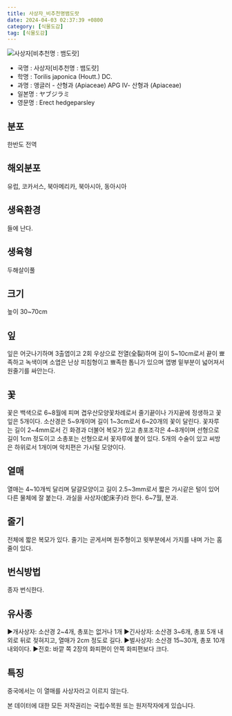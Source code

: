 ```yaml
---
title: 사상자_비추천명뱀도랏
date: 2024-04-03 02:37:39 +0800
category: [식물도감]
tag: [식물도감]
---
```




![사상자[비추천명 : 뱀도랏]](/fileUpload/plants/basic/Umbelliferae/Torilis/8276/1_th2.JPG)
- 국명 : 사상자[비추천명 : 뱀도랏]
- 학명 : Torilis japonica (Houtt.) DC.
- 과명 : 앵글러 - 산형과 (Apiaceae) APG Ⅳ- 산형과 (Apiaceae)
- 일본명 : ヤブジラミ
- 영문명 : Erect hedgeparsley


## 분포
한반도 전역
## 해외분포
유럽, 코카서스, 북아메리카, 북아시아, 동아시아
## 생육환경
들에 난다.
## 생육형
두해살이풀
## 크기
높이 30~70cm
## 잎
잎은 어긋나기하며 3출엽이고 2회 우상으로 전열(全裂)하며 길이 5~10cm로서 끝이 뾰족하고 녹색이며 소엽은 난상 피침형이고 뾰족한 톱니가 있으며 엽병 밑부분이 넓어져서 원줄기를 싸안는다.
## 꽃
꽃은 백색으로 6~8월에 피며 겹우산모양꽃차례로서 줄기끝이나 가지끝에 정생하고 꽃잎은 5개이다. 소산경은 5~9개이며 길이 1~3cm로서 6~20개의 꽃이 달린다. 꽃자루는 길이 2~4mm로서 긴 화경과 더불어 복모가 있고 총포조각은 4~8개이며 선형으로 길이 1cm 정도이고 소총포는 선형으로서 꽃자루에 붙어 있다. 5개의 수술이 있고 씨방은 하위로서 1개이며 악치편은 가시털 모양이다.
## 열매
열매는 4~10개씩 달리며 달걀모양이고 길이 2.5~3mm로서 짧은 가시같은 털이 있어 다른 물체에 잘 붙는다. 과실을 사상자(蛇床子)라 한다. 6~7월, 분과.
## 줄기
전체에 짧은 복모가 있다. 줄기는 곧게서며 원주형이고 윗부분에서 가지를 내며 가는 홈줄이 있다.
## 번식방법
종자 번식한다.
## 유사종
▶개사상자: 소산경 2~4개, 총포는 없거나 1개 ▶긴사상자: 소산경 3~6개, 총포 5개 내외로 뒤로 젖혀지고, 열매가 2cm 정도로 길다. ▶벌사상자: 소산경 15~30개, 총포 10개 내외이다. ▶전호: 바깥 쪽 2장의 화피편이 안쪽 화피편보다 크다.
## 특징
중국에서는 이 열매를 사상자라고 이르지 않는다.






본 데이터에 대한 모든 저작권리는 국립수목원 또는 원저작자에게 있습니다.
